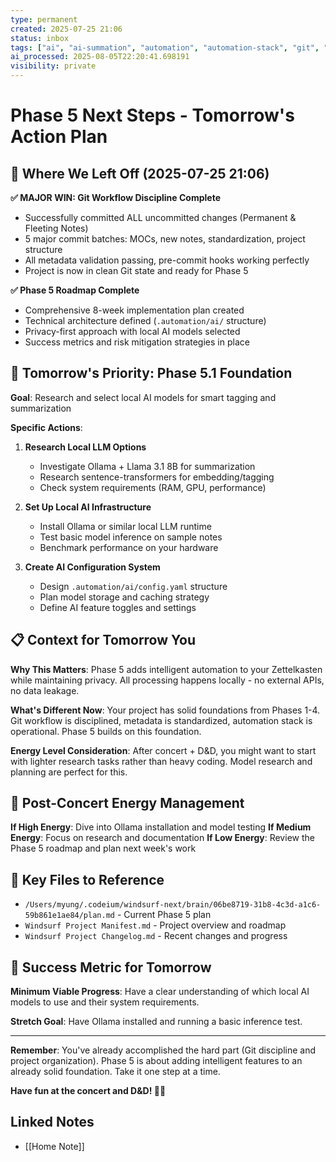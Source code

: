 ```yaml
---
type: permanent
created: 2025-07-25 21:06
status: inbox
tags: ["ai", "ai-summation", "automation", "automation-stack", "git", "git-workflow", "local-llm", "metadata-standardization"]
ai_processed: 2025-08-05T22:20:41.698191
visibility: private
---
```

# Phase 5 Next Steps - Tomorrow's Action Plan

## 🎯 Where We Left Off (2025-07-25 21:06)

**✅ MAJOR WIN: Git Workflow Discipline Complete**
- Successfully committed ALL uncommitted changes (Permanent & Fleeting Notes)
- 5 major commit batches: MOCs, new notes, standardization, project structure
- All metadata validation passing, pre-commit hooks working perfectly
- Project is now in clean Git state and ready for Phase 5

**✅ Phase 5 Roadmap Complete**
- Comprehensive 8-week implementation plan created
- Technical architecture defined (`.automation/ai/` structure)
- Privacy-first approach with local AI models selected
- Success metrics and risk mitigation strategies in place

## 🚀 Tomorrow's Priority: Phase 5.1 Foundation

**Goal**: Research and select local AI models for smart tagging and summarization

**Specific Actions**:
1. **Research Local LLM Options**
   - Investigate Ollama + Llama 3.1 8B for summarization
   - Research sentence-transformers for embedding/tagging
   - Check system requirements (RAM, GPU, performance)

2. **Set Up Local AI Infrastructure**
   - Install Ollama or similar local LLM runtime
   - Test basic model inference on sample notes
   - Benchmark performance on your hardware

3. **Create AI Configuration System**
   - Design `.automation/ai/config.yaml` structure
   - Plan model storage and caching strategy
   - Define AI feature toggles and settings

## 📋 Context for Tomorrow You

**Why This Matters**: Phase 5 adds intelligent automation to your Zettelkasten while maintaining privacy. All processing happens locally - no external APIs, no data leakage.

**What's Different Now**: Your project has solid foundations from Phases 1-4. Git workflow is disciplined, metadata is standardized, automation stack is operational. Phase 5 builds on this foundation.

**Energy Level Consideration**: After concert + D&D, you might want to start with lighter research tasks rather than heavy coding. Model research and planning are perfect for this.

## 🎵 Post-Concert Energy Management

**If High Energy**: Dive into Ollama installation and model testing
**If Medium Energy**: Focus on research and documentation
**If Low Energy**: Review the Phase 5 roadmap and plan next week's work

## 📁 Key Files to Reference

- `/Users/myung/.codeium/windsurf-next/brain/06be8719-31b8-4c3d-a1c6-59b861e1ae84/plan.md` - Current Phase 5 plan
- `Windsurf Project Manifest.md` - Project overview and roadmap
- `Windsurf Project Changelog.md` - Recent changes and progress

## 🎯 Success Metric for Tomorrow

**Minimum Viable Progress**: Have a clear understanding of which local AI models to use and their system requirements.

**Stretch Goal**: Have Ollama installed and running a basic inference test.

---

**Remember**: You've already accomplished the hard part (Git discipline and project organization). Phase 5 is about adding intelligent features to an already solid foundation. Take it one step at a time.

**Have fun at the concert and D&D! 🎸🎲**

## Linked Notes

- [[Home Note]]
